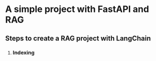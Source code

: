 <h1>A simple project with FastAPI and RAG</h1>

<h2>Steps to create a RAG project with LangChain</h2>

<ol>
    <li>
        <h3>Indexing</h3>
    </li>
</ol>

